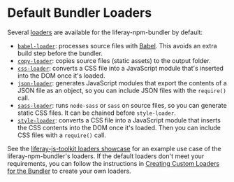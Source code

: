 # Default Bundler Loaders

Several [loaders](./understanding-bundler-loaders.md) are available for the liferay-npm-bundler by default:

* [`babel-loader`](https://github.com/liferay/liferay-js-toolkit/tree/master/packages/liferay-npm-bundler-loader-babel-loader): processes source files with [Babel](https://babeljs.io/). This avoids an extra build step before the bundler.
* [`copy-loader`](https://github.com/liferay/liferay-js-toolkit/tree/master/packages/liferay-npm-bundler-loader-copy-loader): copies source files (static assets) to the output folder. 
* [`css-loader`](https://github.com/liferay/liferay-js-toolkit/tree/master/packages/liferay-npm-bundler-loader-css-loader): converts a CSS file into a JavaScript module that's inserted into the DOM once it's loaded.
* [`json-loader`](https://github.com/liferay/liferay-js-toolkit/tree/master/packages/liferay-npm-bundler-loader-json-loader): generates JavaScript modules that export the contents of a JSON file as an object, so you can include JSON files with the `require()` call.
* [`sass-loader`](https://github.com/liferay/liferay-js-toolkit/tree/master/packages/liferay-npm-bundler-loader-sass-loader): runs `node-sass` or `sass` on source files, so you can generate static CSS files. It can be chained before `style-loader`.
* [`style-loader`](https://github.com/liferay/liferay-js-toolkit/tree/master/packages/liferay-npm-bundler-loader-style-loader): converts a CSS file into a JavaScript module that inserts the CSS contents into the DOM once it's loaded. Then you can include CSS files with a `require()` call.

See the [liferay-js-toolkit loaders showcase](https://github.com/izaera/liferay-js-toolkit-showcase/tree/loaders) for an example use case of the liferay-npm-bundler's loaders. If the default loaders don't meet your requirements, you can follow the instructions in [Creating Custom Loaders for the Bundler](../../creating-custom-loaders-for-the-liferay-npm-bundler.md) <!-- JR: Broken link, not sure where it is supposed to redirect to. --> to create your own loaders.
